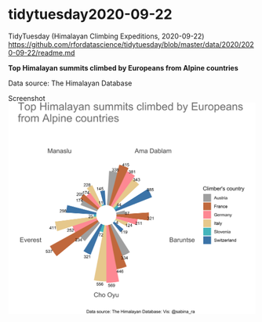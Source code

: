 # tidytuesday2020-09-22
TidyTuesday (Himalayan Climbing Expeditions, 2020-09-22)
https://github.com/rfordatascience/tidytuesday/blob/master/data/2020/2020-09-22/readme.md

**Top Himalayan summits climbed by Europeans from Alpine countries**

Data source: The Himalayan Database

Screenshot
![Screenshot](PlotTTw39.png) 
